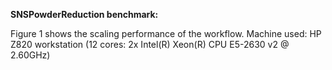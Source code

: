 **SNSPowderReduction benchmark:**

Figure 1 shows the scaling performance of the workflow. Machine used: HP Z820 workstation (12 cores: 2x Intel(R) Xeon(R) CPU E5-2630 v2 @ 2.60GHz)

